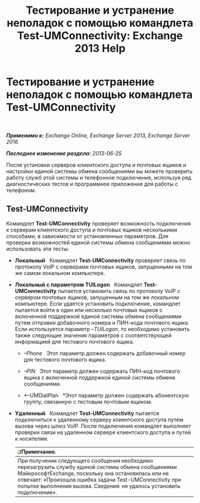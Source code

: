 ﻿---
title: 'Тестирование и устранение неполадок с помощью командлета Test-UMConnectivity: Exchange 2013 Help'
TOCTitle: Тестирование и устранение неполадок с помощью командлета Test-UMConnectivity
ms:assetid: 08e67a99-e37f-4afd-bd58-455b62580af7
ms:mtpsurl: https://technet.microsoft.com/ru-ru/library/Aa995978(v=EXCHG.150)
ms:contentKeyID: 56271225
ms.date: 05/22/2018
mtps_version: v=EXCHG.150
ms.translationtype: MT
---

# Тестирование и устранение неполадок с помощью командлета Test-UMConnectivity

 

_**Применимо к:** Exchange Online, Exchange Server 2013, Exchange Server 2016_

_**Последнее изменение раздела:** 2013-06-25_

После установки серверов клиентского доступа и почтовых ящиков и настройки единой системы обмена сообщениями вы можете проверить работу служб этой системы и телефонное подключение, используя ряд диагностических тестов и программное приложение для работы с телефоном.

## Test-UMConnectivity

Командлет **Test-UMConnectivity** проверяет возможность подключения к серверам клиентского доступа и почтовых ящиков несколькими способами, в зависимости от установленных параметров. Для проверки возможностей единой системы обмена сообщениями можно использовать эти тесты:

  - **Локальный**   Командлет **Test-UMConnectivity** проверяет связь по протоколу VoIP с серверами почтовых ящиков, запущенными на том же самом локальном компьютере.

  - **Локальный с параметром TUILogon**   Командлет **Test-UMConnectivity** пытается установить связь по протоколу VoIP с сервером почтовых ящиков, запущенным на том же локальном компьютере. Если удается установить подключение, командлет пытается войти в один или несколько почтовых ящиков с включенной поддержкой единой системы обмена сообщениями путем отправки добавочного номера и ПИН-кода почтового ящика. Если используется параметр *–TUILogon*, то необходимо установить также следующие значения параметров с соответствующей информацией для тестового почтового ящика.
    
      - *–Phone*   Этот параметр должен содержать добавочный номер для тестового почтового ящика.
    
      - *–PIN*   Этот параметр должен содержать ПИН-код почтового ящика с включенной поддержкой единой системы обмена сообщениями.
    
      - *–UMDialPlan   *Этот параметр должен содержать абонентскую группу, связанную с тестовым почтовым ящиком.

  - **Удаленный**   Командлет **Test-UMConnectivity** пытается подключиться к удаленному серверу клиентского доступа путем вызова через шлюз VoIP. После подключения командлет выполняет проверки связи на удаленном сервере клиентского доступа и путей к носителям.
    
    <table>
    <thead>
    <tr class="header">
    <th><img src="images/JJ126620.note(EXCHG.150).gif" title="Примечание" alt="Примечание" />Примечание.</th>
    </tr>
    </thead>
    <tbody>
    <tr class="odd">
    <td>При получении следующего сообщения необходимо перезагрузить службу единой системы обмена сообщениями МайкрософтExchange, поскольку она остановилась или не отвечает: «Произошла ошибка задачи Test-UMConnectivity при попытке выполнения вызова. Сведения: не удалось установить подключение».</td>
    </tr>
    </tbody>
    </table>

